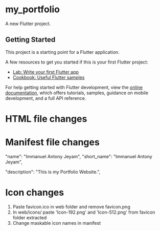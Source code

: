 # my_portfolio

A new Flutter project.

## Getting Started

This project is a starting point for a Flutter application.

A few resources to get you started if this is your first Flutter project:

- [Lab: Write your first Flutter app](https://docs.flutter.dev/get-started/codelab)
- [Cookbook: Useful Flutter samples](https://docs.flutter.dev/cookbook)

For help getting started with Flutter development, view the
[online documentation](https://docs.flutter.dev/), which offers tutorials,
samples, guidance on mobile development, and a full API reference.

# HTML file changes
<meta name="description" content="This is my Portfolio Website.">

<meta name="apple-mobile-web-app-title" content="Immanuel Antony Jeyam">

<!-- Favicon -->
<link rel="shortcut icon" type="image/x-icon" href="favicon.ico">
<link rel="icon" type="image/x-icon" href="favicon.ico">

<title>Immanuel Antony Jeyam</title>

# Manifest file changes
"name": "Immanuel Antony Jeyam",
"short_name": "Immanuel Antony Jeyam",

"description": "This is my Portfolio Website.",

# Icon changes
1. Paste favicon.ico in web folder and remove favicon.png
2. In web/icons/ paste 'Icon-192.png' and 'Icon-512.png' from favicon folder extracted
3. Change maskable icon names in manifest   
